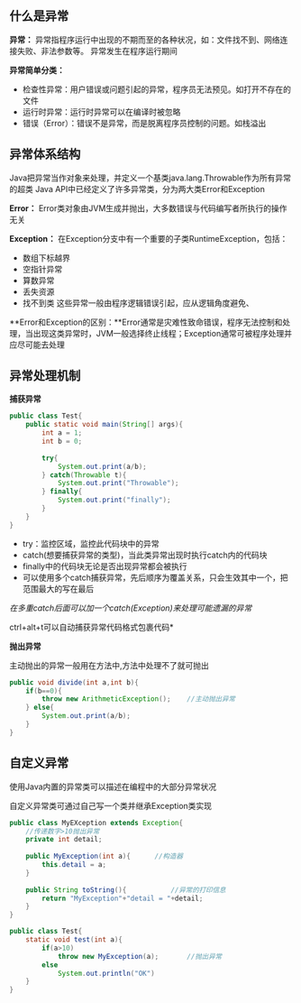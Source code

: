 ## 什么是异常

**异常：**
异常指程序运行中出现的不期而至的各种状况，如：文件找不到、网络连接失败、非法参数等。
异常发生在程序运行期间

**异常简单分类：**
- 检查性异常：用户错误或问题引起的异常，程序员无法预见。如打开不存在的文件
- 运行时异常：运行时异常可以在编译时被忽略
- 错误（Error）：错误不是异常，而是脱离程序员控制的问题。如栈溢出

## 异常体系结构
Java把异常当作对象来处理，并定义一个基类java.lang.Throwable作为所有异常的超类
Java API中已经定义了许多异常类，分为两大类Error和Exception

**Error：**
Error类对象由JVM生成并抛出，大多数错误与代码编写者所执行的操作无关

**Exception：**
在Exception分支中有一个重要的子类RuntimeException，包括：

- 数组下标越界
- 空指针异常
- 算数异常
- 丢失资源
- 找不到类
这些异常一般由程序逻辑错误引起，应从逻辑角度避免、

**Error和Exception的区别：**Error通常是灾难性致命错误，程序无法控制和处理，当出现这类异常时，JVM一般选择终止线程；Exception通常可被程序处理并应尽可能去处理

## 异常处理机制

**捕获异常**

```java
public class Test{
    public static void main(String[] args){
        int a = 1;
        int b = 0;
        
        try{
            System.out.print(a/b);
        } catch(Throwable t){
            System.out.print("Throwable");
        } finally{
            System.out.print("finally");
        }
    }
}
```

- try：监控区域，监控此代码块中的异常
- catch(想要捕获异常的类型)，当此类异常出现时执行catch内的代码块
- finally中的代码块无论是否出现异常都会被执行
- 可以使用多个catch捕获异常，先后顺序为覆盖关系，只会生效其中一个，把范围最大的写在最后

*在多重catch后面可以加一个catch(Exception)来处理可能遗漏的异常*

ctrl+alt+t可以自动捕获异常代码格式包裹代码*

**抛出异常**

主动抛出的异常一般用在方法中,方法中处理不了就可抛出

```java
public void divide(int a,int b){
    if(b==0){
        throw new ArithmeticException();	//主动抛出异常
    } else{
        System.out.print(a/b);
    }
}
```

## 自定义异常

使用Java内置的异常类可以描述在编程中的大部分异常状况

自定义异常类可通过自己写一个类并继承Exception类实现

```java
public class MyEXception extends Exception{
    //传递数字>10抛出异常
    private int detail;
    
    public MyException(int a){		//构造器
        this.detail = a;
    }
    
    public String toString(){			//异常的打印信息
        return "MyException"+"detail = "+detail;
    }
}

public class Test{
    static void test(int a){
        if(a>10)
            throw new MyException(a);		//抛出异常
        else
            System.out.println("OK")
    }
}
```

